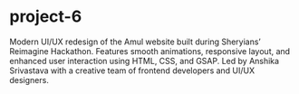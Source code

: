 # project-6
Modern UI/UX redesign of the Amul website built during Sheryians’ Reimagine Hackathon. Features smooth animations, responsive layout, and enhanced user interaction using HTML, CSS, and GSAP. Led by Anshika Srivastava with a creative team of frontend developers and UI/UX designers.
